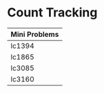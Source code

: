 # Count Tracking

| Mini Problems |
| ------------- |
| lc1394        |
| lc1865        |
| lc3085        |
| lc3160        |
